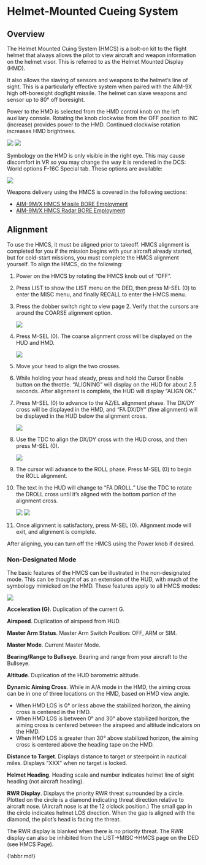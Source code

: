 # Helmet-Mounted Cueing System

## Overview

The Helmet Mounted Cuing System (HMCS) is a bolt-on kit to the flight helmet that always allows the pilot to
view aircraft and weapon information on the helmet visor. This is referred to as the Helmet Mounted Display
(HMD).

It also allows the slaving of sensors and weapons to the helmet’s line of sight. This is a particularly effective
system when paired with the AIM-9X high off-boresight dogfight missile. The helmet can slave weapons and
sensor up to 80° off boresight.

Power to the HMD is selected from the HMD control knob on the left auxiliary console. Rotating the knob
clockwise from the OFF position to INC (increase) provides power to the HMD. Continued clockwise rotation
increases HMD brightness.

![](img/img-191-1-screen.jpg)
![](img/img-191-2-screen.jpg)

Symbology on the HMD is only visible in the right eye. This may cause discomfort in VR so you may change the
way it is rendered in the DCS: World options F-16C Special tab. These options are available:

![](img/img-191-3-screen.jpg)

Weapons delivery using the HMCS is covered in the following sections:

- [AIM-9M/X HMCS Missile BORE Employment](18.ata.md#aim-9mx-hmcs-missile-bore-employment)
- [AIM-9M/X HMCS Radar BORE Employment](18.ata.md#aim-9mx-hmcs-radar-bore-employment)

## Alignment

To use the HMCS, it must be aligned prior to takeoff. HMCS alignment is completed for you if the mission
begins with your aircraft already started, but for cold-start missions, you must complete the HMCS alignment
yourself. To align the HMCS, do the following:

1. Power on the HMCS by rotating the HMCS knob out of “OFF”.
2. Press LIST to show the LIST menu on the DED, then press M-SEL (0) to enter the MISC menu, and
finally RECALL to enter the HMCS menu.
3. Press the dobber switch right to view page 2. Verify that the cursors are around the COARSE
alignment option.

    ![ ](img/img-192-665.jpg)

4. Press M-SEL (0). The coarse alignment cross will be displayed on the HUD and HMD.

    ![ ](img/img-192-1-screen.jpg)

5. Move your head to align the two crosses.
6. While holding your head steady, press and hold the Cursor Enable button on the throttle. “ALIGNING”
will display on the HUD for about 2.5 seconds. After alignment is complete, the HUD will display
 “ALIGN OK.”
7. Press M-SEL (0) to advance to the AZ/EL alignment phase. The DX/DY cross will be displayed in the
HMD, and “FA DX/DY” (fine alignment) will be displayed in the HUD below the alignment cross.

    ![ ](img/img-193-1-screen.jpg)

8. Use the TDC to align the DX/DY cross with the HUD cross, and then press M-SEL (0).

    ![ ](img/img-193-2-screen.jpg)

9. The cursor will advance to the ROLL phase. Press M-SEL (0) to begin the ROLL alignment.
10. The text in the HUD will change to “FA DROLL.” Use the TDC to rotate the DROLL cross until it’s
aligned with the bottom portion of the alignment cross.

    ![ ](img/img-194-1-screen.jpg)
    ![ ](img/img-194-2-screen.jpg)

11. Once alignment is satisfactory, press M-SEL (0). Alignment mode will exit, and alignment is complete.

After aligning, you can turn off the HMCS using the Power knob if desired.

### Non-Designated Mode

The basic features of the HMCS can be illustrated in the non-designated mode. This can be thought of as an
extension of the HUD, with much of the symbology mimicked on the HMD. These features apply to all HMCS
modes:

![](img/img-195-1-screen.jpg)

**Acceleration (G)**. Duplication of the current G.

**Airspeed**. Duplication of airspeed from HUD.

**Master Arm Status**. Master Arm Switch Position: OFF, ARM or SIM.

**Master Mode**. Current Master Mode.

**Bearing/Range to Bullseye**. Bearing and range from your aircraft to the Bullseye.

**Altitude**. Duplication of the HUD barometric altitude.

**Dynamic Aiming Cross**. While in A/A mode in the HMD, the aiming cross can be in one of three locations on
the HMD, based on HMD view angle.

- When HMD LOS is 0° or less above the stabilized horizon, the aiming cross is centered in the HMD.
- When HMD LOS is between 0° and 30° above stabilized horizon, the aiming cross is centered
between the airspeed and altitude indicators on the HMD.
- When HMD LOS is greater than 30° above stabilized horizon, the aiming cross is centered above the
heading tape on the HMD.

**Distance to Target**. Displays distance to target or steerpoint in nautical miles. Displays “XXX” when no target is
locked.

**Helmet Heading**. Heading scale and number indicates helmet line of sight heading (not aircraft heading).

**RWR Display**. Displays the priority RWR threat surrounded by a circle. Plotted on the circle is a diamond
indicating threat direction relative to aircraft nose. (Aircraft nose is at the 12 o’clock position.) The small gap in
the circle indicates helmet LOS direction. When the gap is aligned with the diamond, the pilot’s head is facing
the threat.

The RWR display is blanked when there is no priority threat. The RWR display can also be inhibited from the
LIST→MISC→HMCS page on the DED (see HMCS Page).

{!abbr.md!}
